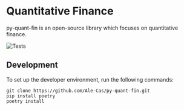 # Quantitative Finance
py-quant-fin is an open-source library which focuses on quantitative finance. 

![Tests](https://github.com/Ale-Cas/py-quant-fin/actions/workflows/python-package.yml/badge.svg)

## Development
To set up the developer environment, run the following commands:
```
git clone https://github.com/Ale-Cas/py-quant-fin.git
pip install poetry
poetry install
```
